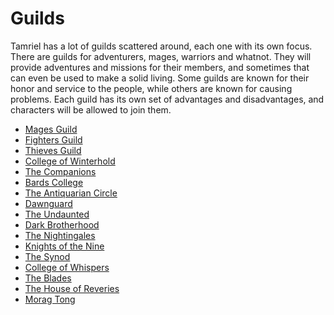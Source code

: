 <!-- @PageTitle: Guilds of Tamriel | Add-ons -->

# Guilds
Tamriel has a lot of guilds scattered around, each one with its own focus. There are guilds for adventurers, mages, warriors and whatnot. They will provide adventures and missions for their members, and sometimes that can even be used to make a solid living. Some guilds are known for their honor and service to the people, while others are known for causing problems. Each guild has its own set of advantages and disadvantages, and characters will be allowed to join them.

* [Mages Guild](/addons/guilds/mages_guild)
* [Fighters Guild](/addons/guilds/fighters_guild)
* [Thieves Guild](/addons/guilds/thieves_guild)
* [College of Winterhold](/addons/guilds/college_winterhold)
* [The Companions](/addons/guilds/companions)
* [Bards College](/addons/guilds/bards_college)
* [The Antiquarian Circle](/addons/guilds/antiquarian_circle)
* [Dawnguard](/addons/guilds/dawnguard)
* [The Undaunted](/addons/guilds/undaunted)
* [Dark Brotherhood](/addons/guilds/dark_brotherhood)
* [The Nightingales](/addons/guilds/nightingales)
* [Knights of the Nine](/addons/guilds/knights_nine)
* [The Synod](/addons/guilds/synod)
* [College of Whispers](/addons/guilds/college_whispers)
* [The Blades](/addons/guilds/blades)
* [The House of Reveries](/addons/guilds/house_reveries)
* [Morag Tong](/addons/guilds/morag_tong)